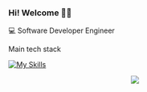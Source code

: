 ### Hi! Welcome 👨‍💻

💻 Software Developer Engineer

Main tech stack

[![My Skills](https://skillicons.dev/icons?i=java,kotlin,python,linux,postgres,redis,git,docker,k8s,aws,gcp)](https://skillicons.dev)

<p align="center">
 <img src="https://enggl6exorklzpg.m.pipedream.net"/>
</p>

